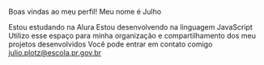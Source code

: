 Boas vindas ao meu perfil!
Meu nome é Julho

Estou estudando na Alura
Estou desenvolvendo na linguagem JavaScript
Utilizo esse espaço para minha organização e compartilhamento dos meu projetos desenvolvidos
Você pode entrar em contato comigo
julio.plotz@escola.pr.gov.br
